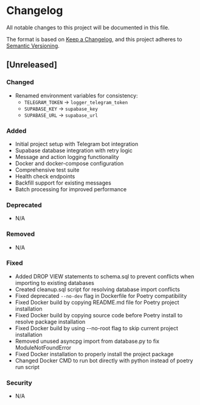 # Changelog

All notable changes to this project will be documented in this file.

The format is based on [Keep a Changelog](https://keepachangelog.com/en/1.0.0/),
and this project adheres to [Semantic Versioning](https://semver.org/spec/v2.0.0.html).

## [Unreleased]

### Changed
- Renamed environment variables for consistency:
  - `TELEGRAM_TOKEN` → `logger_telegram_token`
  - `SUPABASE_KEY` → `supabase_key`
  - `SUPABASE_URL` → `supabase_url`

### Added
- Initial project setup with Telegram bot integration
- Supabase database integration with retry logic
- Message and action logging functionality
- Docker and docker-compose configuration
- Comprehensive test suite
- Health check endpoints
- Backfill support for existing messages
- Batch processing for improved performance

### Deprecated
- N/A

### Removed
- N/A

### Fixed
- Added DROP VIEW statements to schema.sql to prevent conflicts when importing to existing databases
- Created cleanup.sql script for resolving database import conflicts
- Fixed deprecated `--no-dev` flag in Dockerfile for Poetry compatibility
- Fixed Docker build by copying README.md file for Poetry project installation
- Fixed Docker build by copying source code before Poetry install to resolve package installation
- Fixed Docker build by using --no-root flag to skip current project installation
- Removed unused asyncpg import from database.py to fix ModuleNotFoundError
- Fixed Docker installation to properly install the project package
- Changed Docker CMD to run bot directly with python instead of poetry run script

### Security
- N/A 